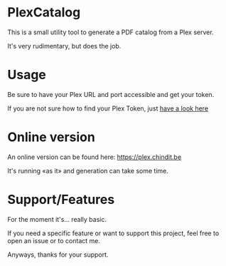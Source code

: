 # PlexCatalog

This is a small utility tool to generate a PDF catalog
from a Plex server.

It's very rudimentary, but does the job.

# Usage
Be sure to have your Plex URL and port accessible and
get your token.

If you are not sure how to find your Plex Token, just
[have a look here](https://support.plex.tv/articles/204059436-finding-an-authentication-token-x-plex-token/)

# Online version
An online version can be found here: https://plex.chindit.be

It's running «as it» and generation can take some time.

# Support/Features
For the moment it's… really basic.

If you need a specific feature or want to support this project,
feel free to open an issue or to contact me.

Anyways, thanks for your support.
